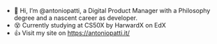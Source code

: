 - 👋 Hi, I’m @antoniopatti, a Digital Product Manager with a Philosophy degree and a nascent career as developer.
- 😵 Currently studying at CS50X by HarwardX on EdX
- 👍 Visit my site on https://antoniopatti.it/
